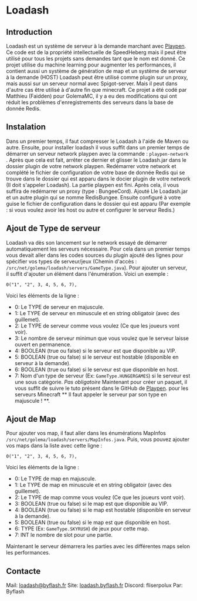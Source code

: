 # Loadash

Introduction
--
Loadash est un système de serveur à la demande marchant avec [Playpen](https://github.com/PlayPen). Ce code est de la propriété intellectuelle de SpeedHeberg mais il peut être utilisé pour tous les projets sans demandes tant que le nom est donné. Ce projet utilise du machine learning pour augmenter les performances, il contient aussi un système de génération de map et un système de serveur à la demande (HOST) Loadash peut être utilisé comme plugin sur un proxy, mais aussi sur un serveur normal avec Spigot-server. Mais il peut dans d'autre cas être utilisé à d'autre fin que minecraft. Ce projet a été codé par Matthieu (Faidden) pour GolemaMC, il y a eu des modifications qui ont réduit les problèmes d'enregistrements des serveurs dans la base de donnée Redis.

Instalation
--
Dans un premier temps, il faut compresser le Loadash à l'aide de Maven ou autre. Ensuite, pour installer loadash il vous suffit dans un premier temps de démarrer un serveur network playpen avec la commande : `playpen-network` .  Après que cela est fait, arrêter ce dernier et glisser le Loadash.jar dans le dossier plugin de votre network playpen. Redémarrer votre network et complété le fichier de configuration de votre base de donnée Redis qui se trouve dans le dossier qui est apparu dans le docier plugin de votre network (Il doit s'appeler Loadash). La partie playpen est fini. Après cela, il vous suffira de redémarrer un proxy (type : BungeeCord). Ajouté Lle Loadash.jar et un autre plugin qui se nomme RedisBungee. Ensuite configuré à votre guise le fichier de configuration dans le dossier qui est apparu (Par exemple : si vous voulez avoir les host ou autre et configurer le serveur Redis.)

Ajout de Type de serveur
--
Loadash va dès son lancement sur le network essayé de démarrer automatiquement les serveurs nécessaire. Pour cela dans un premier temps vous devait aller dans les codes sources du plugin ajouté des lignes pour spécifier vos types de serveur/jeux (Chemin d'accès : `/src/net/golema/loadash/servers/GameType.java`). Pour ajouter un serveur, il suffit d'ajouter un élément dans l'énumération. Voici un exemple : 

`0("1", "2", 3, 4, 5, 6, 7),`

Voici les éléments de la ligne :
- 0: Le TYPE de serveur en majuscule.
- 1: Le TYPE de serveur en minuscule et en string obligatoir (avec des guillemet).
- 2: Le TYPE de serveur comme vous voulez (Ce que les joueurs vont voir).
- 3: Le nombre de serveur minimun que vous voulez que le serveur laisse ouvert en permanence.
- 4: BOOLEAN (true ou false) si le serveur est que disponible au VIP.
- 5: BOOLEAN (true ou false) si le serveur est hostable (disponible en serveur à la demande).
- 6: BOOLEAN (true ou false) si le serveur est que disponible en host.
- 7: Nom d'un type de serveur (Ex: `GameType.HUNGERGAMES`) si le serveur est une sous catègorie. *Pas obligatoire*
Maintenant pour créer un paquet, il vous suffit de suivre le tuto présent dans le GitHub de [Playpen](https://github.com/PlayPen). pour les serveurs Minecraft ** Il faut appeler le serveur par son type en majuscule ! **.

Ajout de Map
--
Pour ajouter vos map, il faut aller dans les énumérations MapInfos `/src/net/golema/loadash/servers/MapInfos.java`. Puis, vous pouvez ajouter vos maps dans la liste avec cette ligne :

`0("1", "2", 3, 4, 5, 6, 7),`

Voici les éléments de la ligne :
- 0: Le TYPE de map en majuscule.
- 1: Le TYPE de map en minuscule et en string obligatoir (avec des guillemet).
- 2: Le TYPE de map comme vous voulez (Ce que les joueurs vont voir).
- 3: BOOLEAN (true ou false) si le map est que disponible au VIP.
- 4: BOOLEAN (true ou false) si le map est hostable (disponible en serveur à la demande).
- 5: BOOLEAN (true ou false) si le map est que disponible en host.
- 6: TYPE (Ex: `GameType.SKYRUSH`) de jeux pour cette map.
- 7: INT le nombre de slot pour une partie.

Maintenant le serveur démarrera les parties avec les différentes maps selon les performances.

Contacte
--
Mail: loadash@byflash.fr
Site: [loadash.byflash.fr](https://loadash.byflash.fr/)
Discord: fliserpolux
Par: Byflash
